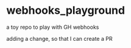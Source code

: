 # webhooks_playground
a toy repo to play with GH webhooks

adding a change, so that I can create a PR
